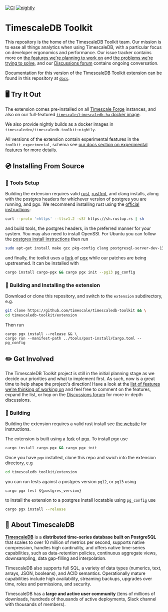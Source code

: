 [![CI](https://github.com/timescale/timescaledb-toolkit/actions/workflows/ci.yml/badge.svg)](https://github.com/timescale/timescaledb-toolkit/actions/workflows/ci.yml) [![nightly](https://github.com/timescale/timescaledb-toolkit/actions/workflows/nightly_build.yml/badge.svg)](https://github.com/timescale/timescaledb-toolkit/actions/workflows/nightly_build.yml)


# TimescaleDB Toolkit #

This repository is the home of the TimescaleDB Toolkit team. Our mission is to
ease all things analytics when using TimescaleDB, with a particular focus on
developer ergonomics and performance. Our issue tracker contains more
on [the features we're planning to work on](https://github.com/timescale/timescaledb-toolkit/labels/proposed-feature)
and [the problems we're trying to solve](https://github.com/timescale/timescaledb-toolkit/labels/feature-request),
and our [Discussions forum](https://github.com/timescale/timescaledb-toolkit/discussions) contains ongoing conversation.

Documentation for this version of the TimescaleDB Toolkit extension can be found
in this repository at [`docs`](https://github.com/timescale/timescaledb-toolkit/tree/main/docs).


## 🖥 Try It Out ##

The extension comes pre-installed on all [Timescale Forge](https://console.forge.timescale.com/) instances, and also on our full-featured [`timescale/timescaledb-ha` docker image](https://hub.docker.com/r/timescale/timescaledb-ha).

We also provide nightly builds as a docker images in `timescaledev/timescaledb-toolkit:nightly`.

All versions of the extension contain experimental features in the `toolkit_experimental`, schema see [our docs section on experimental features](/docs/README.md#tag-notes) for
more details.

## 💿 Installing From Source ##

### 🔧 Tools Setup ###

Building the extension requires valid [rust](https://www.rust-lang.org/), [rustfmt](https://github.com/rust-lang/rustfmt), and clang installs, along with the postgres headers for whichever version of postgres you are running, and pgx.
We recommend installing rust using the [official instructions](https://www.rust-lang.org/tools/install):
```bash
curl --proto '=https' --tlsv1.2 -sSf https://sh.rustup.rs | sh
```
and build tools, the postgres headers, in the preferred manner for your system. You may also need to install OpenSSl.
For Ubuntu you can follow the [postgres install instructions](https://www.postgresql.org/download/linux/ubuntu/) then run
```bash
sudo apt-get install make gcc pkg-config clang postgresql-server-dev-13 libssl-dev
```
and finally, the toolkit uses a [fork](https://github.com/JLockerman/pgx/tree/timescale)
of [pgx](https://github.com/zombodb/pgx) while our patches are being upstreamed. It can be installed with
```bash
cargo install cargo-pgx && cargo pgx init --pg13 pg_config
```

### 💾 Building and Installing the extension ###

Download or clone this repository, and switch to the `extension` subdirectory, e.g.
```bash
git clone https://github.com/timescale/timescaledb-toolkit && \
cd timescaledb-toolkit/extension
```
Then run
```
cargo pgx install --release && \
cargo run --manifest-path ../tools/post-install/Cargo.toml -- pg_config
```

## ✏️ Get Involved ##

The TimescaleDB Toolkit project is still in the initial planning stage as we
decide our priorities and what to implement first. As such, now is a great time
to help shape the project's direction! Have a look at the
[list of features we're thinking of working on](https://github.com/timescale/timescaledb-toolkit/labels/proposed-feature)
and feel free to comment on the features, expand the list, or
hop on the [Discussions forum](https://github.com/timescale/timescaledb-toolkit/discussions) for more in-depth discussions.

### 🔨 Building ###

Building the extension requires a valid rust install see [the website](https://www.rust-lang.org/tools/install) for instructions.

The extension is built using a [fork](https://github.com/JLockerman/pgx/tree/timescale)
of [pgx](https://github.com/zombodb/pgx). To install pgx use

```bash
cargo install cargo-pgx && cargo pgx init
```

Once you have `pgx` installed, clone this repo and swich into the extension directory, e.g
```bash
cd timescaledb_toolkit/extension
```
you can run tests against a postgres version
`pg12`, or `pg13` using

```
cargo pgx test ${postgres_version}
```

to install the extension to a postgres install locatable using `pg_config` use

```bash
cargo pgx install --release
```


## 🐯 About TimescaleDB

**[TimescaleDB](https://github.com/timescale/timescaledb)** is a
**distributed time-series database built on PostgreSQL** that scales to
over 10 million of metrics per second, supports native compression,
handles high cardinality, and offers native time-series capabilities,
such as data-retention policies, continuous aggregate views,
downsampling, data gap-filling and interpolation.

TimescaleDB also supports full SQL, a variety of data types (numerics,
text, arrays, JSON, booleans), and ACID semantics. Operationally mature
capabilities include high availability, streaming backups, upgrades over
time, roles and permissions, and security.

TimescaleDB has a **large and active user community** (tens of millions
of downloads, hundreds of thousands of active deployments, Slack channel
with thousands of members).

